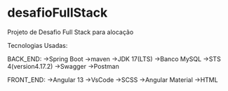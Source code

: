 # desafioFullStack
Projeto de Desafio Full Stack para alocação

Tecnologias Usadas:

BACK_END:
->Spring Boot
->maven
->JDK 17(LTS)
->Banco MySQL
->STS 4(version4.17.2)
->Swagger
->Postman

FRONT_END:
->Angular 13
->VsCode
->SCSS
->Angular Material
->HTML